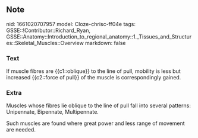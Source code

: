 ## Note
nid: 1661020707957
model: Cloze-chrisc-ff04e
tags: GSSE::!Contributor::Richard_Ryan, GSSE::Anatomy::Introduction_to_regional_anatomy::1._Tissues_and_Structures::Skeletal_Muscles::Overview
markdown: false

### Text
<div class='toggle'>
  If muscle fibres are {{c1::oblique}} to the line of pull,
  mobility is less but increased {{c2::force of pull}} of the
  muscle is correspondingly gained.
</div>

### Extra
<p id="660df7c7-6986-419a-ad11-5c8ed8217372" class="">Muscles whose
fibres lie oblique to the line of pull fall into several patterns:
Unipennate, Bipennate, Multipennate.
<p id="863f578d-8c93-45fa-9a47-a35e124186d9" class="">Such muscles
are found where great power and less range of movement are needed.
